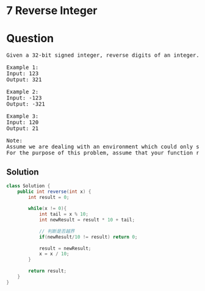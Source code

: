 # 7 Reverse Integer

# Question
<pre>
Given a 32-bit signed integer, reverse digits of an integer.

Example 1:
Input: 123    
Output: 321

Example 2:
Input: -123
Output: -321

Example 3:
Input: 120
Output: 21

Note:
Assume we are dealing with an environment which could only store integers within the 32-bit signed integer range: [−231,  231 − 1]. 
For the purpose of this problem, assume that your function returns 0 when the reversed integer overflows.
</pre>

## Solution
```java
class Solution {
    public int reverse(int x) {
        int result = 0;
        
        while(x != 0){
            int tail = x % 10;
            int newResult = result * 10 + tail;
            
            // 判断是否越界
            if(newResult/10 != result) return 0;
            
            result = newResult;
            x = x / 10;
        }
        
        return result;
    }
}
```
